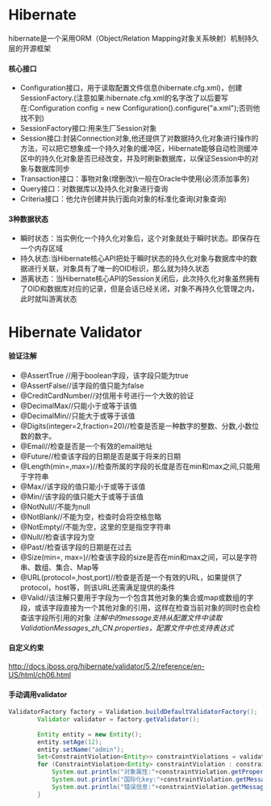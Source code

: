 # Hibernate
hibernate是一个采用ORM（Object/Relation Mapping对象关系映射）机制持久层的开源框架

#### 核心接口
- Configuration接口，用于读取配置文件信息(hibernate.cfg.xml)，创建SessionFactory.(注意如果:hibernate.cfg.xml的名字改了以后要写在:Configuration config = new Configuration().configure("a.xml");否则他找不到)
- SessionFactory接口:用来生厂Session对象
- Session接口:封装Connection对象,他还提供了对数据持久化对象进行操作的方法，可以把它想象成一个持久对象的缓冲区，Hibernate能够自动检测缓冲区中的持久化对象是否已经改变，并及时刷新数据库，以保证Session中的对象与数据库同步
- Transaction接口：事物对象(增删改)\一般在Oracle中使用(必须添加事务)
- Query接口：对数据库以及持久化对象进行查询
- Criteria接口：他允许创建并执行面向对象的标准化查询(对象查询)

#### 3种数据状态
- 瞬时状态：当实例化一个持久化对象后，这个对象就处于瞬时状态。即保存在一个内存区域
- 持久状态:当Hibernate核心API把处于瞬时状态的持久化对象与数据库中的数据进行关联，对象具有了唯一的OID标识，那么就为持久状态
- 游离状态：当Hibernate核心API的Session关闭后，此次持久化对象虽然拥有了OID和数据库对应的记录，但是会话已经关闭，对象不再持久化管理之内，此时就叫游离状态

# Hibernate Validator
#### 验证注解
- @AssertTrue //用于boolean字段，该字段只能为true  
- @AssertFalse//该字段的值只能为false  
- @CreditCardNumber//对信用卡号进行一个大致的验证  
- @DecimalMax//只能小于或等于该值  
- @DecimalMin//只能大于或等于该值  
- @Digits(integer=2,fraction=20)//检查是否是一种数字的整数、分数,小数位数的数字。  
- @Email//检查是否是一个有效的email地址  
- @Future//检查该字段的日期是否是属于将来的日期  
- @Length(min=,max=)//检查所属的字段的长度是否在min和max之间,只能用于字符串  
- @Max//该字段的值只能小于或等于该值  
- @Min//该字段的值只能大于或等于该值  
- @NotNull//不能为null  
- @NotBlank//不能为空，检查时会将空格忽略  
- @NotEmpty//不能为空，这里的空是指空字符串  
- @Null//检查该字段为空  
- @Past//检查该字段的日期是在过去  
- @Size(min=, max=)//检查该字段的size是否在min和max之间，可以是字符串、数组、集合、Map等  
- @URL(protocol=,host,port)//检查是否是一个有效的URL，如果提供了protocol，host等，则该URL还需满足提供的条件  
- @Valid//该注解只要用于字段为一个包含其他对象的集合或map或数组的字段，或该字段直接为一个其他对象的引用，这样在检查当前对象的同时也会检查该字段所引用的对象
*注解中的message支持从配置文件中读取ValidationMessages_zh_CN.properties，配置文件中也支持表达式*
#### 自定义约束
http://docs.jboss.org/hibernate/validator/5.2/reference/en-US/html/ch06.html

#### 手动调用validator
```java
ValidatorFactory factory = Validation.buildDefaultValidatorFactory();  
        Validator validator = factory.getValidator();  
  
        Entity entity = new Entity();  
        entity.setAge(12);  
        entity.setName("admin");  
        Set<ConstraintViolation<Entity>> constraintViolations = validator.validate(entity);  
        for (ConstraintViolation<Entity> constraintViolation : constraintViolations) {  
            System.out.println("对象属性:"+constraintViolation.getPropertyPath());  
            System.out.println("国际化key:"+constraintViolation.getMessageTemplate());  
            System.out.println("错误信息:"+constraintViolation.getMessage());  
        }  
```
